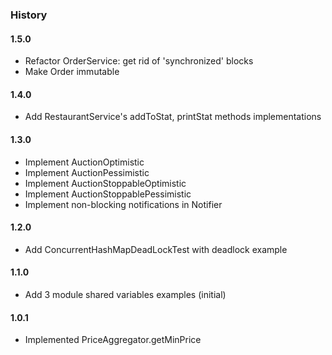 ### History

#### 1.5.0
- Refactor OrderService: get rid of 'synchronized' blocks
- Make Order immutable

#### 1.4.0
- Add RestaurantService's addToStat, printStat methods implementations

#### 1.3.0
- Implement AuctionOptimistic 
- Implement AuctionPessimistic
- Implement AuctionStoppableOptimistic 
- Implement AuctionStoppablePessimistic
- Implement non-blocking notifications in Notifier

#### 1.2.0
- Add ConcurrentHashMapDeadLockTest with deadlock example

#### 1.1.0
- Add 3 module shared variables examples (initial)

#### 1.0.1
- Implemented PriceAggregator.getMinPrice 